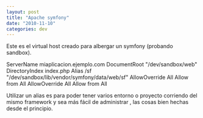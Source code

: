 ```yaml
---
layout: post
title: "Apache symfony"
date: "2010-11-10"
categories: dev
---
```


Este es el virtual host creado para albergar un symfony (probando sandbox).

 ServerName miaplicacion.ejemplo.com
DocumentRoot "/dev/sandbox/web"
DirectoryIndex index.php
Alias /sf "/dev/sandbox/lib/vendor/symfony/data/web/sf"
 AllowOverride All
Allow from All 
 AllowOverride All
Allow from All 

Utilizar un alias es para poder tener varios entorno o proyecto corriendo del mismo framework y sea más fácil de administrar , las cosas bien hechas desde el principio.
